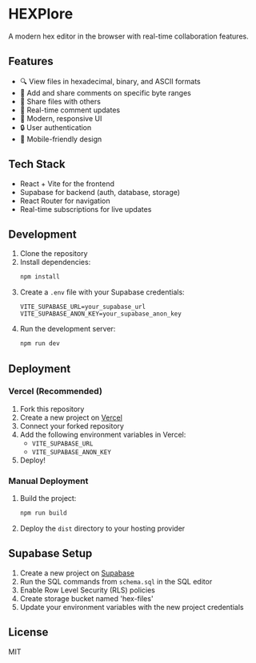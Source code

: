 # HEXPlore

A modern hex editor in the browser with real-time collaboration features.

## Features

- 🔍 View files in hexadecimal, binary, and ASCII formats
- 💬 Add and share comments on specific byte ranges
- 🔗 Share files with others
- 👥 Real-time comment updates
- 🎨 Modern, responsive UI
- 🔒 User authentication
- 📱 Mobile-friendly design

## Tech Stack

- React + Vite for the frontend
- Supabase for backend (auth, database, storage)
- React Router for navigation
- Real-time subscriptions for live updates

## Development

1. Clone the repository
2. Install dependencies:
   ```bash
   npm install
   ```
3. Create a `.env` file with your Supabase credentials:
   ```
   VITE_SUPABASE_URL=your_supabase_url
   VITE_SUPABASE_ANON_KEY=your_supabase_anon_key
   ```
4. Run the development server:
   ```bash
   npm run dev
   ```

## Deployment

### Vercel (Recommended)

1. Fork this repository
2. Create a new project on [Vercel](https://vercel.com)
3. Connect your forked repository
4. Add the following environment variables in Vercel:
   - `VITE_SUPABASE_URL`
   - `VITE_SUPABASE_ANON_KEY`
5. Deploy!

### Manual Deployment

1. Build the project:
   ```bash
   npm run build
   ```
2. Deploy the `dist` directory to your hosting provider

## Supabase Setup

1. Create a new project on [Supabase](https://supabase.com)
2. Run the SQL commands from `schema.sql` in the SQL editor
3. Enable Row Level Security (RLS) policies
4. Create storage bucket named 'hex-files'
5. Update your environment variables with the new project credentials

## License

MIT
